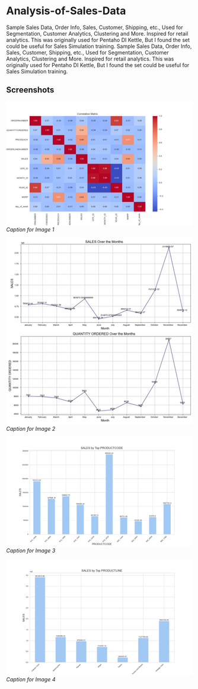 # Analysis-of-Sales-Data
Sample Sales Data, Order Info, Sales, Customer, Shipping, etc., Used for Segmentation, Customer Analytics, Clustering and More. Inspired for retail analytics. This was originally used for Pentaho DI Kettle, But I found the set could be useful for Sales Simulation training.
Sample Sales Data, Order Info, Sales, Customer, Shipping, etc., Used for Segmentation, Customer Analytics, Clustering and More. Inspired for retail analytics. This was originally used for Pentaho DI Kettle, But I found the set could be useful for Sales Simulation training.

## Screenshots

![Image 1](./plots/correlation.png)
*Caption for Image 1*

![Image 2](./plots/sales_and_quantity_orders_over_months.png "image1")
*Caption for Image 2*

![Image 3](./plots/sales_by_product_code.png)
*Caption for Image 3*

![Image 4](./plots/sales_by_product_line.png)
*Caption for Image 4*
